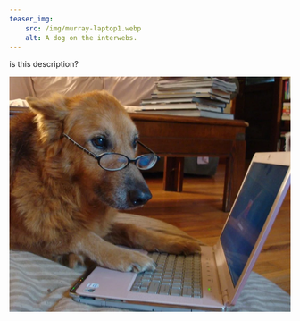 ```yaml
---
teaser_img:
    src: /img/murray-laptop1.webp
    alt: A dog on the interwebs.
---
```


is this description?

![dog_laptop](/img/murray-laptop1.webp)